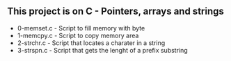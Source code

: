 ## This project is on C - Pointers, arrays and strings

+ 0-memset.c - Script to fill memory with byte
+ 1-memcpy.c - Script to copy memory area
+ 2-strchr.c - Script that locates a charater in a string
+ 3-strspn.c - Script that gets the lenght of a prefix substring

